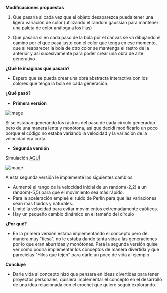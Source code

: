 
**Modificaciones propuestas**

1. Que pasaría si cada vez que el objeto desaparezca pueda tener una ligera variación de color (utilizando el random gaussian para mantener una paleta de color análoga a los lilas)

2. Que pasaría si en cada paso de la bola por el canvas se va dibujando el camino por el que pasa justo con el color que tenga en ese momento, que al reaparecer la bola de otro color se mantenga el rastro de la anterior y así sucesivamente para poder crear una obra de arte generativo 

**¿Qué te imaginas que pasará?**

* Espero que se pueda crear una obra abstracta interactiva con los colores que tenga la bola en cada generación.

**¿Qué pasó?**

* **Primera versión**

![image](https://github.com/user-attachments/assets/7cbac11e-ad7d-4ded-af93-5ae530a19e41)

Sí se estaban generando los rastros del paso de cada círculo generadop pero de una manera lenta y monótona, así que decidí modificarlo un poco porque el código no estaba variando la velocidad y la variación de la velocidad era corta.

* **Segunda versión**

Simulación [AQUÍ](https://editor.p5js.org/WatermelonSuggar/sketches/Qvd5FZLLE)

![image](https://github.com/user-attachments/assets/0b89195e-1567-461f-904b-602626b7835e)

A esta segunda versión le implementé los siguientes cambios:

* Aumenté el rango de la velocidad inicial de un random(-2,2) a un random(-5,5) para que el movimiento sea más rápido.
* Para la aceleración empleé el ruido de Perlin para que las variaciones sean más fluidos y naturales.
* Limité la velocidad para evitar movimientos extremadamente caóticos.
* Hay un pequeño cambio dinámico en el tamaño del círculo

**¿Por qué?**

* En la primera versión estaba implementando el concepto pero de manera muy "tiesa", no le estaba dando tanta vida a las generaciones por lo que eran aburridas y monótonas. Para la segunda versión quise ver cómo podría implementar los conceptos de manera divertida y que parecielas "Hilos que tejen" para darle un poco de vida al ejemplo.

**Concluye**

* Darle vida al concepto hizo que pensara en ideas divertidas para tener proyectos personales, quisiera implementar el concepto en el desarrollo de una idea relacionada con el crochet que quiero seguir explorando. 
